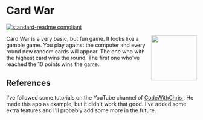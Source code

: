 # Card War

[![standard-readme compliant](https://img.shields.io/badge/readme%20style-standard-brightgreen.svg?style=flat-square)](https://github.com/RichardLitt/standard-readme)

<a href="https://jochemvogel.nl.nl/"><img src="https://i.ibb.co/GnCPQzN/CardWar.png" height= 120 width=120/ align="right"></a>

Card War is a very basic, but fun game. It looks like a gamble game. You play against the computer and every round new random cards will appear. The one who with the highest card wins the round. The first one who've reached the 10 points wins the game.

## References

I've followed some tutorials on the YouTube channel of <a href="https://www.youtube.com/watch?v=2CsFQZBKGT8" target="_blank"> CodeWithChris </a>. He made this app as example, but it didn't work that good. I've added some extra features and I'll probably add some more in the future.
